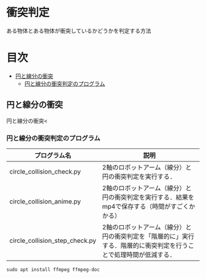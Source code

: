 # 衝突判定
ある物体とある物体が衝突しているかどうかを判定する方法

# 目次
* [円と線分の衝突](#circle_line)
    * [円と線分の衝突判定のプログラム](#circle_line_pro)
    
<a id="circle_line"></a> 
## 円と線分の衝突
円と線分の衝突<

<a id="circle_line_pro"></a> 
### 円と線分の衝突判定のプログラム
| プログラム名 | 説明 |
| ---- | ---- |
|circle_collision_check.py|2軸のロボットアーム（線分）と円の衝突判定を実行する．|
|circle_collision_anime.py|2軸のロボットアーム（線分）と円の衝突判定を実行する．結果をmp4で保存する（時間がすごくかかる）|
|circle_collision_step_check.py|2軸のロボットアーム（線分）と円の衝突判定を「階層的に」実行する．階層的に衝突判定を行うことで処理時間が低減する．|
  
```
sudo apt install ffmpeg ffmpeg-doc
```
</details>

[](ここまで運動学・逆運動学-------------------------------------------------------------------------------------)
